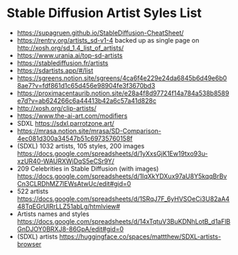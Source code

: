 # Stable Diffusion Artist Syles List

 - https://supagruen.github.io/StableDiffusion-CheatSheet/
 - https://rentry.org/artists_sd-v1-4 backed up as single page on http://xosh.org/sd_1.4_list_of_artists/ 
 - https://www.urania.ai/top-sd-artists
 - https://stablediffusion.fr/artists
 - https://sdartists.app/#/list
 - https://sgreens.notion.site/sgreens/4ca6f4e229e24da6845b6d49e6b08ae7?v=fdf861d1c65d456e98904fe3f3670bd3
 - https://proximacentaurib.notion.site/e28a4f8d97724f14a784a538b8589e7d?v=ab624266c6a44413b42a6c57a41d828c
 - http://xosh.org/clip-artists/
 - https://www.the-ai-art.com/modifiers
 - SDXL https://sdxl.parrotzone.art/
 - https://mrasa.notion.site/mrasa/SD-Comparison-4ec081d300a34547b51c69735760158f
 - (SDXL) 1032 artists, 105 styles, 200 images https://docs.google.com/spreadsheets/d/1yXxsGjK1Ew19txo93u-xzUR40-WAURXWjDqS5eCSr9Y/
 - 209 Celebrities in Stable Diffusion (with images) https://docs.google.com/spreadsheets/d/1IqXkYDXux97aU8Y5kqqBrBvCn3CLRDhMZ7lEWsAtwUc/edit#gid=0
 - 522 artists https://docs.google.com/spreadsheets/d/1SRqJ7F_6yHVSOeCi3U82aA448TqEGrUlRrLLZ51abLg/htmlview#
 - Artists names and styles https://docs.google.com/spreadsheets/d/14xTqtuV3BuKDNhLotB_d1aFlBGnDJOY0BRXJ8-86GpA/edit#gid=0
 - (SDXL) artists https://huggingface.co/spaces/mattthew/SDXL-artists-browser
